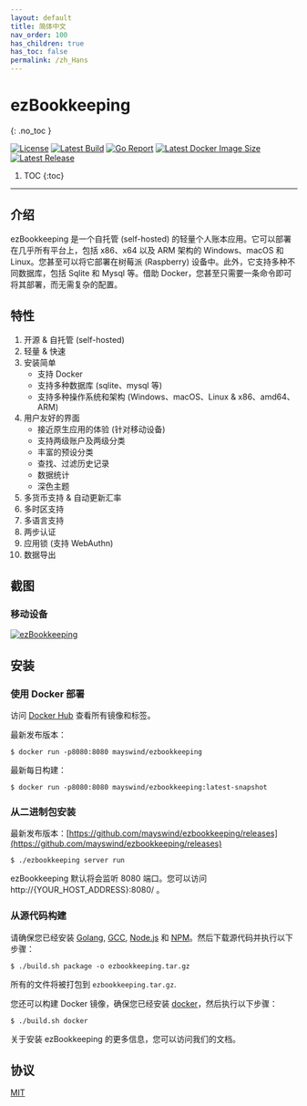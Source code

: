 ```yaml
---
layout: default
title: 简体中文
nav_order: 100
has_children: true
has_toc: false
permalink: /zh_Hans
---
```


# ezBookkeeping
{: .no_toc }

[![License](https://img.shields.io/badge/license-MIT-green.svg)](https://github.com/mayswind/ezbookkeeping/blob/master/LICENSE)
[![Latest Build](https://img.shields.io/github/workflow/status/mayswind/ezbookkeeping/Docker%20Release?style=flat)](https://github.com/mayswind/ezbookkeeping/actions)
[![Go Report](https://goreportcard.com/badge/github.com/mayswind/ezbookkeeping)](https://goreportcard.com/report/github.com/mayswind/ezbookkeeping)
[![Latest Docker Image Size](https://img.shields.io/docker/image-size/mayswind/ezbookkeeping.svg?style=flat)](https://hub.docker.com/r/mayswind/ezbookkeeping)
[![Latest Release](https://img.shields.io/github/release/mayswind/ezbookkeeping.svg?style=flat)](https://github.com/mayswind/ezbookkeeping/releases)

1. TOC
{:toc}

---

## 介绍
ezBookkeeping 是一个自托管 (self-hosted) 的轻量个人账本应用。它可以部署在几乎所有平台上，包括 x86、x64 以及 ARM 架构的 Windows、macOS 和 Linux。您甚至可以将它部署在树莓派 (Raspberry) 设备中。此外，它支持多种不同数据库，包括 Sqlite 和 Mysql 等。借助 Docker，您甚至只需要一条命令即可将其部署，而无需复杂的配置。

## 特性
1. 开源 & 自托管 (self-hosted)
2. 轻量 & 快速
3. 安装简单
    * 支持 Docker
    * 支持多种数据库 (sqlite、mysql 等)
    * 支持多种操作系统和架构 (Windows、macOS、Linux & x86、amd64、ARM)
4. 用户友好的界面
    * 接近原生应用的体验 (针对移动设备)
    * 支持两级账户及两级分类
    * 丰富的预设分类
    * 查找、过滤历史记录
    * 数据统计
    * 深色主题
5. 多货币支持 & 自动更新汇率
6. 多时区支持
7. 多语言支持
8. 两步认证
9. 应用锁 (支持 WebAuthn)
10. 数据导出

## 截图
### 移动设备
[![ezBookkeeping](https://raw.githubusercontent.com/wiki/mayswind/ezbookkeeping/img/zh_Hans.png)](https://raw.githubusercontent.com/wiki/mayswind/ezbookkeeping/img/zh_Hans.png)

## 安装
### 使用 Docker 部署
访问 [Docker Hub](https://hub.docker.com/r/mayswind/ezbookkeeping) 查看所有镜像和标签。

最新发布版本：

    $ docker run -p8080:8080 mayswind/ezbookkeeping

最新每日构建：

    $ docker run -p8080:8080 mayswind/ezbookkeeping:latest-snapshot

### 从二进制包安装
最新发布版本：[https://github.com/mayswind/ezbookkeeping/releases](https://github.com/mayswind/ezbookkeeping/releases)

    $ ./ezbookkeeping server run

ezBookkeeping 默认将会监听 8080 端口。您可以访问 http://{YOUR_HOST_ADDRESS}:8080/ 。

### 从源代码构建
请确保您已经安装 [Golang](https://golang.org/), [GCC](http://gcc.gnu.org/), [Node.js](https://nodejs.org/) 和 [NPM](https://www.npmjs.com/)。然后下载源代码并执行以下步骤：

    $ ./build.sh package -o ezbookkeeping.tar.gz

所有的文件将被打包到 `ezbookkeeping.tar.gz`.

您还可以构建 Docker 镜像，确保您已经安装 [docker](https://www.docker.com/)，然后执行以下步骤：

    $ ./build.sh docker

关于安装 ezBookkeeping 的更多信息，您可以访问我们的文档。

## 协议
[MIT](https://github.com/mayswind/ezbookkeeping/blob/master/LICENSE)

